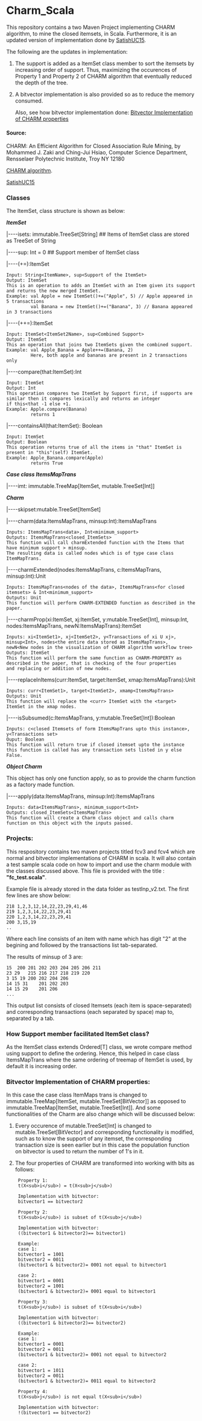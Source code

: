 # Charm_Scala

This repository contains a two Maven Project implementing CHARM algorithm, to mine the closed itemsets, in Scala. Furthermore, it is an updated version of implementation done by [SatishUC15](https://github.com/SatishUC15/CHARM-Algorithm).

The following are the updates in implementation:

1. The support is added as a ItemSet class member to sort the itemsets by increasing order of support. Thus, maximizing the occurences of Property 1 and Property 2 of CHARM algorithm that eventually reduced the depth of the tree.

2. A bitvector implementation is also provided so as to reduce the memory consumed. 
    
    Also, see how bitvector implementation done: [Bitvector Implementation of CHARM properties](#bitvector-implementation-of-charm-properties)
    
#### Source:

CHARM: An Efficient Algorithm for Closed Association Rule Mining, by Mohammed J. Zaki and Ching-Jui Hsiao, Computer Science Department, Rensselaer Polytechnic Institute, Troy NY 12180

[CHARM algorithm](https://pdfs.semanticscholar.org/9f80/dbdd6e613d98dead0cc9e6c88fe04d70f330.pdf).

[SatishUC15](https://github.com/SatishUC15/CHARM-Algorithm)

### Classes

The ItemSet,  class structure is shown as below:

**_ItemSet_**

|----isets: immutable.TreeSet[String]   ## Items of ItemSet class are stored as TreeSet of String

|----sup: Int = 0   ## Support member of ItemSet class

|----(+=):ItemSet

    Input: String<ItemName>, sup<Support of the ItemSet>
    Output: ItemSet
    This is an operation to adds an ItemSet with an Item given its support and returns the new merged ItemSet.
    Example: val Apple = new ItemSet()+=("Apple", 5) // Apple appeared in 5 transactions
             val Banana = new ItemSet()+=("Banana", 3) // Banana appeared in 3 transactions

|----(++=):ItemSet
        
    Input: ItemSet<ItemSet2Name>, sup<Combined Support>
    Output: ItemSet
    This an operation that joins two ItemSets given the combined support.
    Example: val Apple_Banana = Apple++=(Banana, 2)
             Here, both apple and bananas are present in 2 transactions only 

|----compare(that:ItemSet):Int
        
    Input: ItemSet
    Output: Int
    This operation compares two ItemSet by Support first, if supports are similar then it compares lexically and returns an integer 
    if this<that -1 else +1.
    Example: Apple.compare(Banana)
             returns 1

|----containsAll(that:ItemSet): Boolean
        
    Input: ItemSet
    Output: Boolean
    This operation returns true of all the items in "that" ItemSet is present in "this"(self) ItemSet.
    Example: Apple_Banana.compare(Apple)
             returns True                                                                                                          


**_Case class ItemsMapTrans_**

|----imt: immutable.TreeMap[ItemSet, mutable.TreeSet[Int]]


**_Charm_** 

|----skipset:mutable.TreeSet[ItemSet]

|----charm(data:ItemsMapTrans, minsup:Int):ItemsMapTrans

    Inputs: ItemsMapTrans<data>, Int<minimum_support>
    Outputs: ItemsMapTrans<closed_ItemSets>
    This function will call charmExtended function with the Items that have minimum support > minsup. 
    The resulting data is called nodes which is of type case class ItemMapTrans.
        
|----charmExtended(nodes:ItemsMapTrans, c:ItemsMapTrans, minsup:Int):Unit

    Inputs: ItemsMapTrans<nodes of the data>, ItemsMapTrans<for closed itemsets> & Int<minimum_support>
    Outputs: Unit
    This function will perform CHARM-EXTENDED function as described in the paper.
    
|----charmProp(xi:ItemSet, xj:ItemSet, y:mutable.TreeSet[Int], minsup:Int, nodes:ItemsMapTrans, newN:ItemsMapTrans):ItemSet

    Inputs: xi<ItemSet1>, xj<ItemSet2>, y<Transactions of xi U xj>, minsup<Int>, nodes<the entire data stored as ItemsMapTrans>, 
    newN<New nodes in the visualization of CHARM algorithm workflow tree>
    Outputs: ItemSet
    This function will perform the same function as CHARM-PROPERTY as described in the paper, that is checking of the four properties
    and replacing or addition of new nodes.
   
|----replaceInItems(curr:ItemSet, target:ItemSet, xmap:ItemsMapTrans):Unit 
    
    Inputs: curr<ItemSet1>, target<ItemSet2>, xmamp<ItemsMapTrans>
    Outputs: Unit
    This function will replace the <curr> ItemSet with the <target> ItemSet in the xmap nodes.
   
|----isSubsumed(c:ItemsMapTrans, y:mutable.TreeSet[Int]):Boolean

    Inputs: c<closed Itemsets of form ItemsMapTrans upto this instance>, y<Transactions set>
    Ouput: Boolean
    This function will return true if closed itemset upto the instance this function is called has any transaction sets listed in y else
    False.
    
**_Object Charm_**

This object has only one function apply, so as to provide the charm function as a factory made function.

|----apply(data:ItemsMapTrans, minsup:Int):ItemsMapTrans

    Inputs: data<ItemsMapTrans>, minimum_support<Int>
    Outputs: closed_ItemSets<ItemsMapTrans>
    This function will create a Charm class object and calls charm function on this object with the inputs passed.
    
### Projects:

This respository contains two maven projects titled fcv3 and fcv4 which are normal and bitvector implementations of CHARM in scala. It will also contain a test sample scala code on how to import and use the charm module with the classes discussed above. This file is provided with the title : **"fc_test.scala"**.

Example file is already stored in the data folder as testInp_v2.txt. The first few lines are show below:

    218	1,2,3,12,14,22,23,29,41,46
    219	1,2,3,14,22,23,29,41
    220	1,2,3,14,22,23,29,41
    200	3,15,19
    ..
   
Where each line consists of an item with name which has digit "2" at the begining and followed by the transactions list tab-separated.

The results of minsup of 3 are:
    
    15	200 201 202 203 204 205 206 211
    23 29	215 216 217 218 219 220
    3 15 19	200 202 204 206
    14 15 31	201 202 203
    14 15 29	201 206
    ...

This output list consists of closed Itemsets (each item is space-separated) and corresponding transactions (each separated by space) map to, separated by a tab.

### How Support member facilitated ItemSet class?

As the ItemSet class extends Ordered[T] class, we wrote compare method using support to define the ordering. Hence, this helped in case
class ItemsMapTrans where the same ordering of treemap of ItemSet is used, by default it is increasing order.  

### Bitvector Implementation of CHARM properties:

In this case the case class ItemMaps trans is changed to immutable.TreeMap[ItemSet, mutable.TreeSet[BitVector]] as opposed to
immutable.TreeMap[ItemSet, mutable.TreeSet[Int]]. And some functionalities of the Charm are also change which will be discussed below:

1. Every occurence of mutable.TreeSet[Int] is changed to mutable.TreeSet[BitVector] and corresponding functionality is modified, such as
to know the support of any itemset, the corresponding transaction size is seen earlier but in this case the population function on
bitvector is used to return the number of 1's in it.  

2. The four properties of CHARM are transformed into working with bits as follows:

        Property 1:
        t(X<sub>i</sub>) = t(X<sub>j</sub>)

        Implementation with bitvector:
        bitvector1 == bitvector2

        Property 2:
        t(X<sub>i</sub>) is subset of t(X<sub>j</sub>)

        Implementation with bitvector:
        ((bitvector1 & bitvector2)== bitvector1)

        Example:
        case 1:
        bitvector1 = 1001
        bitvector2 = 0011
        (bitvector1 & bitvector2)= 0001 not equal to bitvector1

        case 2:
        bitvector1 = 0001
        bitvector2 = 1001
        (bitvector1 & bitvector2)= 0001 equal to bitvector1

        Property 3:
        t(X<sub>j</sub>) is subset of t(X<sub>i</sub>)

        Implementation with bitvector:
        ((bitvector1 & bitvector2)== bitvector2)

        Example:
        case 1:
        bitvector1 = 0001
        bitvector2 = 0011
        (bitvector1 & bitvector2)= 0001 not equal to bitvector2

        case 2:
        bitvector1 = 1011
        bitvector2 = 0011
        (bitvector1 & bitvector2)= 0011 equal to bitvector2

        Property 4:
        t(X<sub>j</sub>) is not equal t(X<sub>i</sub>)

        Implementation with bitvector:
        !(bitvector1 == bitvector2)
